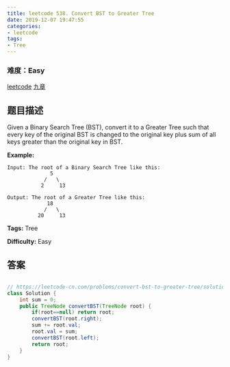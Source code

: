 ```yaml
---
title: leetcode 538. Convert BST to Greater Tree
date: 2019-12-07 19:47:55
categories:
- leetcode
tags:
- Tree
---
```

### 难度：Easy

<a href="https://leetcode.com/problems/convert-bst-to-greater-tree/">leetcode</a>
<a href="https://www.jiuzhang.com/solution/convert-bst-to-greater-tree/">九章</a>
## 题目描述
Given a Binary Search Tree (BST), convert it to a Greater Tree such that every
key of the original BST is changed to the original key plus sum of all keys
greater than the original key in BST.

**Example:**
        
    Input: The root of a Binary Search Tree like this:
                  5
                /   \
               2     13
    
    Output: The root of a Greater Tree like this:
                 18
                /   \
              20     13
    


**Tags:** Tree

**Difficulty:** Easy
## 答案
<!--more-->
```java

// https://leetcode-cn.com/problems/convert-bst-to-greater-tree/solution/ba-er-cha-sou-suo-shu-zhuan-huan-wei-lei-jia-shu-3/
class Solution {
    int sum = 0;
    public TreeNode convertBST(TreeNode root) {
        if(root==null) return root;
        convertBST(root.right);
        sum += root.val;
        root.val = sum;
        convertBST(root.left);
        return root;
    }
}
```
